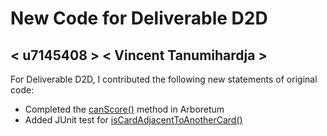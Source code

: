 # New Code for Deliverable D2D

## < u7145408 > < Vincent Tanumihardja >

For Deliverable D2D, I contributed the following new statements of original code:

- Completed the [canScore()](https://gitlab.cecs.anu.edu.au/u7145408/comp1110-ass2/-/blob/master/src/comp1110/ass2/Arboretum.java#L341-386) method in Arboretum
- Added JUnit test for [isCardAdjacentToAnotherCard()](https://gitlab.cecs.anu.edu.au/u7145408/comp1110-ass2/-/blob/master/tests/comp1110/ass2/isCardAdjacentToAnotherCardTest.java)

